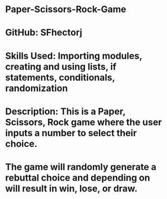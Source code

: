 # Paper-Scissors-Rock-Game
# GitHub: SFhectorj
# Skills Used: Importing modules, creating and using lists, if statements, conditionals, randomization
# Description: This is a Paper, Scissors, Rock game where the user inputs a number to select their choice.
#              The game will randomly generate a rebuttal choice and depending on will result in win, lose, or draw.

